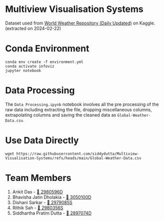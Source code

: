 # Multiview Visualisation Systems

Dataset used from [World Weather Repository (Daily Updated)](https://www.kaggle.com/datasets/nelgiriyewithana/global-weather-repository/data) on Kaggle. (extracted on 2024-02-22)

# Conda Environment
```
conda env create -f environment.yml
conda activate infoviz
jupyter notebook
```

# Data Processing
The `Data Processing.ipynb` notebook involves all the pre processing of the raw data including extracting the file, dropping miscellaneous columns, extrapolating columns and saving the cleaned data as `Global-Weather-Data.csv`.

# Use Data Directly
```
wget https://raw.githubusercontent.com/siddydutta/Multiview-Visualisation-Systems/refs/heads/main/Global-Weather-Data.csv
```

# Team Members
1. Ankit Das - [:email: 2980596D](mailto:2980596D@student.gla.ac.uk)
2. Bhavisha Jatin Dholakia - [:email: 3050100D](mailto:3050100D@student.gla.ac.uk)
3. Dishani Sarkar - [:email: 2979085S](mailto:2979085S@student.gla.ac.uk)
4. Rithik Sah - [:email: 2980356S](mailto:2980356S@student.gla.ac.uk)
5. Siddhartha Pratim Dutta - [:email: 2897074D](mailto:2897074D@student.gla.ac.uk)
